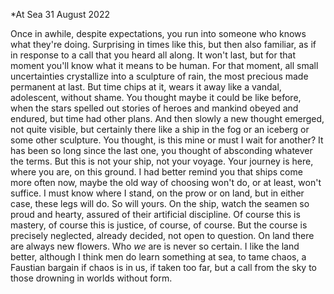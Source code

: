 *At Sea
31 August 2022

Once in awhile, despite expectations,
you run into someone who knows what they're doing.
Surprising in times like this, but then
also familiar, as if in response to a call
that you heard all along. It won't last,
but for that moment you'll know what it means
to be human. For that moment, all small
uncertainties crystallize into a sculpture of rain,
the most precious made permanent at last.
But time chips at it, wears it away
like a vandal, adolescent, without shame.
You thought maybe it could be like before,
when the stars spelled out stories of heroes
and mankind obeyed and endured, but time
had other plans. And then slowly a new thought
emerged, not quite visible, but certainly there
like a ship in the fog or an iceberg or
some other sculpture. You thought, is this mine
or must I wait for another? It has been
so long since the last one, you thought of
absconding whatever the terms. But this
is not your ship, not your voyage. Your journey
is here, where you are, on this ground.
I had better remind you that ships come
more often now, maybe the old way of choosing
won't do, or at least, won't suffice.
I must know where I stand, on the prow
or on land, but in either case, these legs will do.
So will yours. On the ship, watch the seamen
so proud and hearty, assured of their
artificial discipline. Of course this is mastery,
of course this is justice, of course, of course.
But the course is precisely neglected, already decided,
not open to question. On land there are always
new flowers. Who *we* are is never so certain.
I like the land better, although I think men
do learn something at sea, to tame chaos,
a Faustian bargain if chaos is in us,
if taken too far, but a call from the sky
to those drowning in worlds without form.
